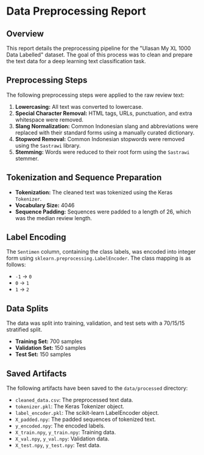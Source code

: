 # Data Preprocessing Report

## Overview

This report details the preprocessing pipeline for the "Ulasan My XL 1000 Data Labelled" dataset. The goal of this process was to clean and prepare the text data for a deep learning text classification task.

## Preprocessing Steps

The following preprocessing steps were applied to the raw review text:

1.  **Lowercasing:** All text was converted to lowercase.
2.  **Special Character Removal:** HTML tags, URLs, punctuation, and extra whitespace were removed.
3.  **Slang Normalization:** Common Indonesian slang and abbreviations were replaced with their standard forms using a manually curated dictionary.
4.  **Stopword Removal:** Common Indonesian stopwords were removed using the `Sastrawi` library.
5.  **Stemming:** Words were reduced to their root form using the `Sastrawi` stemmer.

## Tokenization and Sequence Preparation

-   **Tokenization:** The cleaned text was tokenized using the Keras `Tokenizer`.
-   **Vocabulary Size:** 4046
-   **Sequence Padding:** Sequences were padded to a length of 26, which was the median review length.

## Label Encoding

The `Sentimen` column, containing the class labels, was encoded into integer form using `sklearn.preprocessing.LabelEncoder`. The class mapping is as follows:

-   `-1` -> `0`
-   `0` -> `1`
-   `1` -> `2`

## Data Splits

The data was split into training, validation, and test sets with a 70/15/15 stratified split.

-   **Training Set:** 700 samples
-   **Validation Set:** 150 samples
-   **Test Set:** 150 samples

## Saved Artifacts

The following artifacts have been saved to the `data/processed` directory:

-   `cleaned_data.csv`: The preprocessed text data.
-   `tokenizer.pkl`: The Keras Tokenizer object.
-   `label_encoder.pkl`: The scikit-learn LabelEncoder object.
-   `X_padded.npy`: The padded sequences of tokenized text.
-   `y_encoded.npy`: The encoded labels.
-   `X_train.npy`, `y_train.npy`: Training data.
-   `X_val.npy`, `y_val.npy`: Validation data.
-   `X_test.npy`, `y_test.npy`: Test data.
